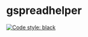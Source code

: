 # gspreadhelper

[![Code style: black](https://img.shields.io/badge/code%20style-black-000000.svg)](https://github.com/psf/black)
